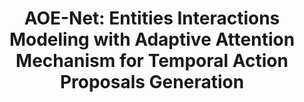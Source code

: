 ---
title: 'AOE-Net: Entities Interactions Modeling with Adaptive Attention Mechanism for Temporal Action Proposals Generation'

# Authors
# If you created a profile for a user (e.g. the default `admin` user), write the username (folder name) here
# and it will be replaced with their full name and linked to their profile.
authors:
  - Khoa Vo
  - Sang Truong
  - Kashu Yamazaki
  - Bhiksha Raj
  - Minh-Triet Tran
  - Ngan Le

# Schedule page publish date (NOT publication's date).
publishDate: '2023-01-01T00:00:00Z'

publication: 'International Journal Computer Vision (2023)'

abstract: ''

# Summary. An optional shortened abstract.
summary: ''

tags:
  - Interpretable Temporal Action Proposal
  - IJCV (2023)

# Display this page in the Featured widget?
featured: true

# Custom links (uncomment lines below)
# links:
# - name: Custom Link
#   url: http://example.org

url_pdf: 'https://link.springer.com/article/10.1007/s11263-022-01702-9'
url_preprint: 'https://arxiv.org/abs/2210.02578'
url_code: 'https://github.com/UARK-AICV/AOE-Net'
url_poster: ''
url_project: ''
url_slides: ''

# Featured image
# To use, add an image named `featured.jpg/png` to your page's folder.
image: 
  focal_point: ''
  preview_only: false

# Associated Projects (optional).
#   Associate this publication with one or more of your projects.
#   Simply enter your project's folder or file name without extension.
#   E.g. `internal-project` references `content/project/internal-project/index.md`.
#   Otherwise, set `projects: []`.
projects:
  - example

# Slides (optional).
#   Associate this publication with Markdown slides.
#   Simply enter your slide deck's filename without extension.
#   E.g. `slides: "example"` references `content/slides/example/index.md`.
#   Otherwise, set `slides: ""`.
slides: example
---